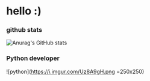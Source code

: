 # hello :)

### github stats
![Anurag's GitHub stats](https://github-readme-stats.vercel.app/api?username=okxan&show_icons=true&theme=dracula)

### Python developer
![python](https://i.imgur.com/Uz8A9gH.png =250x250)
